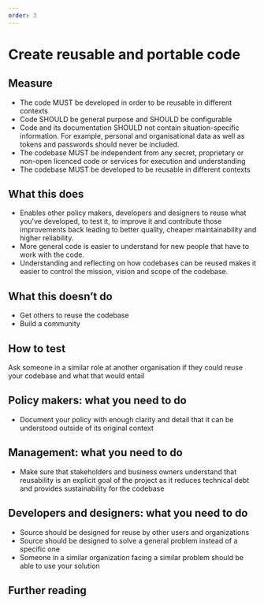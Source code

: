 ```yaml
---
order: 3
---
```


# Create reusable and portable code

## Measure

* The code MUST be developed in order to be reusable in different contexts
* Code SHOULD be general purpose and SHOULD be configurable
* Code and its documentation SHOULD not contain situation-specific information. For example, personal and organisational data as well as tokens and passwords should never be included.
* The codebase MUST be independent from any secret, proprietary or non-open licenced code or services for execution and understanding
* The codebase MUST be developed to be reusable in different contexts

## What this does

* Enables other policy makers, developers and designers to reuse what you've developed, to test it, to improve it and contribute those improvements back leading to better quality, cheaper maintainability and higher reliability.
* More general code is easier to understand for new people that have to work with the code.
* Understanding and reflecting on how codebases can be reused makes it easier to control the mission, vision and scope of the codebase.

## What this doesn’t do

* Get others to reuse the codebase
* Build a community

## How to test

Ask someone in a similar role at another organisation if they could reuse your codebase and what that would entail

## Policy makers: what you need to do

* Document your policy with enough clarity and detail that it can be understood outside of its original context

## Management: what you need to do

* Make sure that stakeholders and business owners understand that reusability is an explicit goal of the project as it reduces technical debt and provides sustainability for the codebase

## Developers and designers: what you need to do

* Source should be designed for reuse by other users and organizations
* Source should be designed to solve a general problem instead of a specific one
* Someone in a similar organization facing a similar problem should be able to use your solution

## Further reading
